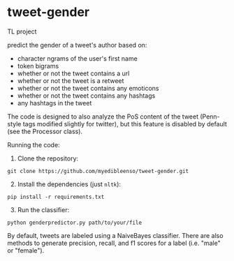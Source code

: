 tweet-gender
============

TL project

predict the gender of a tweet's author based on:
-  character ngrams of the user's first name
-  token bigrams
-  whether or not the tweet contains a url
-  whether or not the tweet is a retweet
-  whether or not the tweet contains any emoticons
-  whether or not the tweet contains any hashtags
-  any hashtags in the tweet

The code is designed to also analyze the PoS content of the tweet (Penn-style tags modified slightly for twitter), but this feature is disabled by default (see the Processor class).


Running the code:

1. Clone the repository:  

  `git clone https://github.com/myedibleenso/tweet-gender.git`  

2. Install the dependencies (just `nltk`):  

  `pip install -r requirements.txt`

3. Run the classifier:

  `python genderpredictor.py path/to/your/file`


By default, tweets are labeled using a NaiveBayes classifier.  There are also methods to generate precision, recall, and f1 scores for a label (i.e. "male" or "female").
